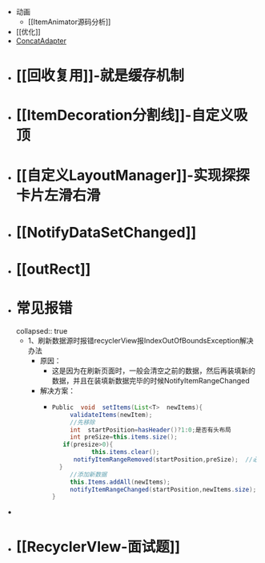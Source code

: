 - 动画
	- [[ItemAnimator源码分析]]
- [[优化]]
- [ConcatAdapter](https://juejin.cn/post/7064856244125138952)
- # [[回收复用]]-就是缓存机制
- # [[ItemDecoration分割线]]-自定义吸顶
- # [[自定义LayoutManager]]-实现探探卡片左滑右滑
- # [[NotifyDataSetChanged]]
- # [[outRect]]
- # 常见报错
  collapsed:: true
	- 1、刷新数据源时报错recyclerView报IndexOutOfBoundsException解决办法
		- 原因：
			- 这是因为在刷新页面时，一般会清空之前的数据，然后再装填新的数据，并且在装填新数据完毕的时候NotifyItemRangeChanged
		- 解决方案：
			- ```java
			  Public  void  setItems(List<T>  newItems){
			       validateItems(newItem);
			       //先移除
			       int  startPosition=hasHeader()?1:0;是否有头布局
			       int preSize=this.items.size();
			  	 if(presize>0){
			     		 this.items.clear();
			      	notifyItemRangeRemoved(startPosition,preSize);  //必须调用
			  	}
			       //添加新数据
			       this.Items.addAll(newItems);
			       notifyItemRangeChanged(startPosition,newItems.size);  //必须调用
			  }
			  ```
-
- # [[RecyclerVIew-面试题]]